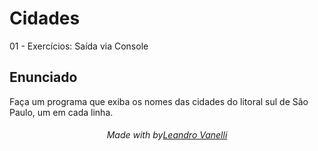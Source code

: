 # Cidades
 01 - Exercícios: Saída via Console

## Enunciado

Faça um programa que exiba os nomes das cidades do litoral sul de São Paulo, um em cada linha.

<h6 align="center">Made with by<a href="https://github.com/LeoVanelli">Leandro Vanelli</a></h6>
